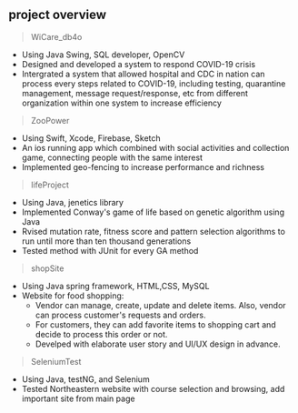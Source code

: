 ## project overview

> WiCare_db4o

- Using Java Swing, SQL developer, OpenCV
- Designed and developed a system to respond COVID-19 crisis
- Intergrated a system that allowed hospital and CDC in nation can process every steps related to COVID-19, including testing, quarantine management, message request/response, etc from different organization within one system to increase efficiency

> ZooPower

- Using Swift, Xcode, Firebase, Sketch
- An ios running app which combined with social activities and collection game, connecting people with the same interest
- Implemented geo-fencing to increase performance and richness

> lifeProject

- Using Java, jenetics library
- Implemented Conway's game of life based on genetic algorithm using Java
- Rvised mutation rate, fitness score and pattern selection algorithms to run until more than ten thousand generations
- Tested method with JUnit for every GA method

> shopSite

- Using Java spring framework, HTML,CSS, MySQL
- Website for food shopping:
  - Vendor can manage, create, update and delete items. Also, vendor can process customer's requests and orders.
  - For customers, they can add favorite items to shopping cart and decide to process this order or not.
  - Develped with elaborate user story and UI/UX design in advance.

>SeleniumTest

- Using Java, testNG, and Selenium
- Tested Northeastern website with course selection and browsing, add important site from main page 
